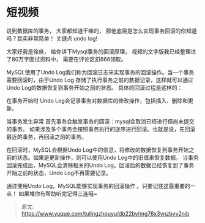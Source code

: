 # 短视频

 说到数据库的事务， 大家都知道干嘛的，  那他底层是怎么实现事务回滚的你知道吗？其实非常简单！  关键点  undo log! 

大家好我是徐庶， 给你讲下Mysql事务的回滚原理，  视频的文字版我已经整理进了80万字面试资料中， 需要在评论区扣666领取。

MySQL使用了Undo Log我们称为回滚日志来实现事务的回滚操作。当一个事务需要回滚时，由于Undo Log 存储了执行事务之前的数据记录，这样就可以通过Undo Log的数据恢复到事务开始之前的状态。
具体的回滚过程是这样的：

在事务开始时  Undo Log会记录事务对数据库的修改操作，包括插入、删除和更新。

当事务发生异常
  首先事务会触发事务的回滚：mysql会取消已经进行但尚未提交的事务。
如果涉及多个事务会按照事务执行的逆序进行回滚。也就是说，先回滚最近的事务，再回滚之前的事务。

在回滚时，MySQL会根据Undo Log中的信息，将修改的数据恢复到事务开始之前的状态。如果是更新操作，则可以使用Undo Log中的旧值来恢复数据。
当事务回滚完成后，MySQL会清除相关的Undo Log。回滚后的数据已经恢复到了事务开始之前的状态，Undo Log不再需要记录。

通过使用Undo Log，MySQL能够实现事务的回滚操作 。只要记住这最重要的一点！     如果堆你有帮助听完记得三连哦~




> 原文: <https://www.yuque.com/tulingzhouyu/db22bv/mg76x3ynzbvv2nib>